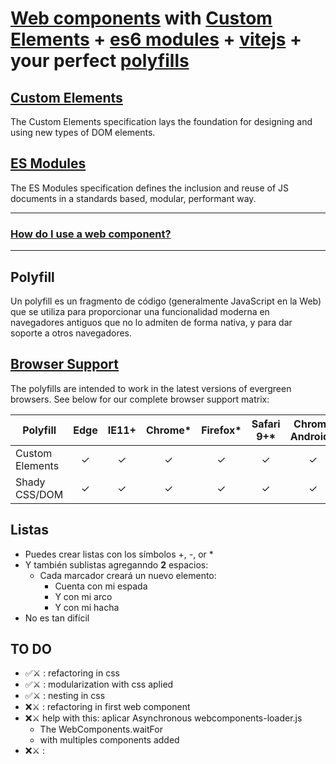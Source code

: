 # [Web components](https://www.webcomponents.org/introduction) with [Custom Elements](https://html.spec.whatwg.org/multipage/custom-elements.html#custom-elements) + [es6 modules](https://developer.mozilla.org/en-US/docs/Web/JavaScript/Guide/Modules) + [vitejs](https://vitejs.dev/) + your perfect [polyfills](https://github.com/webcomponents/polyfills/tree/master/packages/webcomponentsjs#how-to-use)

## [Custom Elements](https://www.webcomponents.org/introduction#custom-elements)

The Custom Elements specification lays the foundation for designing and using new types of DOM elements.

## [ES Modules](https://www.webcomponents.org/introduction#es-modules)

The ES Modules specification defines the inclusion and reuse of JS documents in a standards based, modular, performant way.

---

### [How do I use a web component?](https://www.webcomponents.org/introduction#how-do-i-use-a-web-component-)

---

## Polyfill

<!-- **Esto es un texto en negrita** y **esto también lo es** -->

<!-- _Esto es un texto en cursiva_ y _esto también lo es_ -->

Un polyfill es un fragmento de código (generalmente JavaScript en la Web) que se utiliza para proporcionar una funcionalidad moderna en navegadores antiguos que no lo admiten de forma nativa, y para dar soporte a otros navegadores.

## [Browser Support](https://github.com/webcomponents/polyfills/blob/master/packages/webcomponentsjs/README.md#browser-support)

The polyfills are intended to work in the latest versions of evergreen browsers. See below
for our complete browser support matrix:

| Polyfill        | Edge | IE11+ | Chrome\* | Firefox\* | Safari 9+\* | Chrome Android\* | Mobile Safari\* |
| --------------- | :--: | :---: | :------: | :-------: | :---------: | :--------------: | :-------------: |
| Custom Elements |  ✓   |   ✓   |    ✓     |     ✓     |      ✓      |        ✓         |        ✓        |
| Shady CSS/DOM   |  ✓   |   ✓   |    ✓     |     ✓     |      ✓      |        ✓         |        ✓        |

## Listas

- Puedes crear listas con los símbolos +, -, or \*
- Y también sublistas agreganndo **2** espacios:
  - Cada marcador creará un nuevo elemento:
    - Cuenta con mi espada
    - Y con mi arco
    - Y con mi hacha
- No es tan difícil

## TO DO

- ✅⚔️ : refactoring in css
- ✅⚔️ : modularization with css aplied
- ✅⚔️ : nesting in css
- ❌⚔️ : refactoring in first web component
- ❌⚔️ help with this: aplicar Asynchronous webcomponents-loader.js 
  - The WebComponents.waitFor
  - with multiples components added
- ❌⚔️ : 